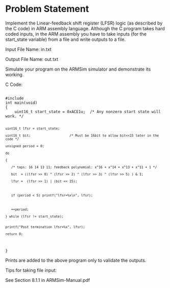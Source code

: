 # Problem Statement
Implement the Linear-feedback shift register (LFSR) logic (as described by the C code) in ARM assembly language. Although the C program takes hard coded inputs, in the ARM assembly you have to take inputs (for the start_state variable) from a file and write outputs to a file.

Input File Name: in.txt

Output File Name: out.txt

Simulate your program on the ARMSim simulator and demonstrate its working.


C Code:

<code>
#include <stdint.h>
int main(void)
{
    uint16_t start_state = 0xACE1u;  /* Any nonzero start state will work. */

    uint16_t lfsr = start_state;

    uint16_t bit;                    /* Must be 16bit to allow bit<<15 later in the code */

    unsigned period = 0;

    do

    {

       /* taps: 16 14 13 11; feedback polynomial: x^16 + x^14 + x^13 + x^11 + 1 */

       bit  = ((lfsr >> 0) ^ (lfsr >> 2) ^ (lfsr >> 3) ^ (lfsr >> 5) ) & 1;

       lfsr =  (lfsr >> 1) | (bit << 15);

     

       if (period < 5) printf("lfsr=%x\n", lfsr);

     

       ++period;

    } while (lfsr != start_state);


    printf("Post termination lfsr=%x", lfsr);   

    return 0;

}
</code>


Prints are added to the above program only to validate the outputs.


Tips for taking file input:

See Section 8.1.1 in ARMSim-Manual.pdf
